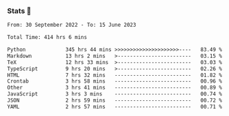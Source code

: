 ### Stats 👋
<!--START_SECTION:waka-->

```txt
From: 30 September 2022 - To: 15 June 2023

Total Time: 414 hrs 6 mins

Python             345 hrs 44 mins >>>>>>>>>>>>>>>>>>>>>----   83.49 %
Markdown           13 hrs 2 mins   >------------------------   03.15 %
TeX                12 hrs 33 mins  >------------------------   03.03 %
TypeScript         9 hrs 20 mins   >------------------------   02.26 %
HTML               7 hrs 32 mins   -------------------------   01.82 %
Crontab            3 hrs 58 mins   -------------------------   00.96 %
Other              3 hrs 41 mins   -------------------------   00.89 %
JavaScript         3 hrs 3 mins    -------------------------   00.74 %
JSON               2 hrs 59 mins   -------------------------   00.72 %
YAML               2 hrs 57 mins   -------------------------   00.71 %
```

<!--END_SECTION:waka-->

<!--
**buhaytza2005/buhaytza2005** is a ✨ _special_ ✨ repository because its `README.md` (this file) appears on your GitHub profile.

Here are some ideas to get you started:

- 🔭 I’m currently working on ...
- 🌱 I’m currently learning ...
- 👯 I’m looking to collaborate on ...
- 🤔 I’m looking for help with ...
- 💬 Ask me about ...
- 📫 How to reach me: ...
- 😄 Pronouns: ...
- ⚡ Fun fact: ...
-->


